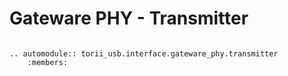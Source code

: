 # Gateware PHY - Transmitter

```{eval-rst}

.. automodule:: torii_usb.interface.gateware_phy.transmitter
	:members:

```
